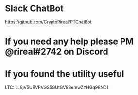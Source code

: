 # Slack ChatBot
https://github.com/CryptoRireal/PTChatBot

# If you need any help please PM @rireal#2742 on Discord

# If you found the utility useful

LTC: LL9jV5UBVPVGS5GUtGV8SemwZYHGq99ND1
